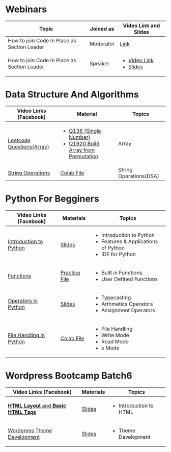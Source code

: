 # Webinars

<table>
  <thead>
    <tr>
      <th>Topic</th>
      <th>Joined as</th>
      <th>Video Link and Slides</th>
    </tr>
  </thead>
  <tbody>
   <tr>
  <td>How to join Code In Place as Section Leader</td>
  <td>Moderator</td>
  <td><a href="https://drive.google.com/file/d/1HYrURPdU-3O_38udscBhgPCur7B3_Cay/view">Link</a></td>
</tr>  
    <tr>
  <td>How to join Code In Place as Section Leader</td>
  <td>Speaker</td>
  <td>
    <ul>
      <li><a href="https://drive.google.com/drive/u/2/my-drive">Video Link</a></li>
      <li><a href="https://docs.google.com/presentation/d/1-xwVTL1LUHX9sRQT3k8RkCGJZvivV8tG/edit?slide=id.p1#slide=id.p1">Slides</a></li>
    </ul>
  </td>
</tr>  
  </tbody>
</table>



# Data Structure And Algorithms

<table>
  <thead>
    <tr>
      <th>Video Links (Facebook)</th>
      <th>Material</th>
      <th>Topics</th>
    </tr>
  </thead>
  <tbody>
   <tr>
  <td><a href="https://www.facebook.com/iCodeguru/videos/1778389219387894/">Leetcode Questions(Array)</a></td>
  <td>
    <ul>
      <li><a href="https://leetcode.com/problems/single-number/description/">Q136 (Single Number)</a></li>
      <li><a href="https://leetcode.com/problems/build-array-from-permutation/description/">Q1920 Build Array from Permutation</a></li>
    </ul>
  </td>
  <td>Array</td>
</tr>

 <tr>
  <td><a href="https://www.facebook.com/iCodeguru/videos/1635716397072104/">String Operations</a></td>
  <td><a href="https://colab.research.google.com/drive/1Z1scDJuaNrnYlA_YCJqDQ6g34Doq_aC1#scrollTo=Q4PiMcribQW5">Colab File</a>
  </td>
  <td>String Operations(DSA)</td>
</tr>

   
  </tbody>
</table>


# Python For Begginers


<table>
  <thead>
    <tr>
      <th>Video Links (Facebook)</th>
      <th>Materials</th>
      <th>Topics</th>
    </tr>
  </thead>
  <tbody>
   <tr>
  <td><a href="https://www.facebook.com/iCodeguru/videos/967958858510999">Introduction to Python</a></td>
  <td><a href="https://drive.google.com/file/d/1h_JOpKmf2DyuQ8-3Nar34QtMDJeLscJX/view?usp=sharing">Slides</a></td>
  <td>
    <ul>
      <li>Introduction to Python</li>
      <li>Features & Applications of Python</li>
      <li>IDE for Python</li>
    </ul>
  </td>
</tr>

<tr>
  <td><a href="https://www.facebook.com/iCodeguru/videos/1375789286727245/">Functions</a></td>
  <td><a href="https://colab.research.google.com/drive/1F16FvkamHLs-E8k1YJSFZ_8Jbh4mO6Ym?usp=sharing">Practice File</a></td>
  <td>
    <ul>
      <li>Built in Functions</li>
      <li>User Defined Functions</li>
    </ul>
  </td>
</tr>

<tr>
  <td><a href="https://www.facebook.com/iCodeguru/videos/1665511421048471">Operators In Python</a></td>
  <td><a href="https://colab.research.google.com/drive/1ys-XWdrwoNXQlPcpD5L7EFQLBrQWiJRN#scrollTo=RAXWEUVsSLXi">Slides</a></td>
  <td>
    <ul>
      <li>Typecasting</li>
      <li>Arthmetics Operators</li>
      <li>Assignment Operators</li>
    </ul>
  </td>
</tr>


<tr>
  <td><a href="https://www.facebook.com/share/v/19tgmzhmmq/">File Handling In Python</a></td>
  <td><a href="https://colab.research.google.com/drive/10jLX2MaoL02QOIYV2mhA9k0RrR6G0MwQ#scrollTo=B0Fv2DNPlxx3&uniqifier=1">Colab File</a></td>
  <td>
    <ul>
      <li>File Handling</li>
      <li>Write Mode</li>
      <li>Read Mode</li>
      <li>x Mode</li>
    </ul>
  </td>
</tr>
   
  </tbody>
</table>



# Wordpress Bootcamp Batch6

<table>
  <thead>
    <tr>
      <th>Video Links (Facebook)</th>
      <th>Materials</th>
      <th>Topics</th>
    </tr>
  </thead>
  <tbody>
   <tr>
  <td><a href="https://www.facebook.com/watch/live/?ref=watch_permalink&v=922553386450345">𝐇𝐓𝐌𝐋 𝐋𝐚𝐲𝐨𝐮𝐭 and 𝐁𝐚𝐬𝐢𝐜 𝐇𝐓𝐌𝐋 𝐓𝐚𝐠𝐬</a></td>
  <td><a href="https://docs.google.com/presentation/d/1hnFH3qkJaWN-ItD1uvdYnSX1mTflg3qY84IXwPjQ2Go/edit#slide=id.p">Slides</a></td>
  <td>
    <ul>
      <li>Introduction to HTML</li>
    </ul>
  </td>
</tr>

<tr>
  <td><a href="https://www.facebook.com/iCodeguru/videos/591238493470194">Wordpress Theme Development</a></td>
  <td><a href="https://docs.google.com/presentation/d/1zcriCMM78ILA2shNh8NZuKOmjwMlMxA5jDYHqLc6Rbg/edit#slide=id.g2d5c74e12db_0_0">Slides</a></td>
  <td>
    <ul>
      <li>Theme Development</li>
    </ul>
  </td>
</tr>

 </tbody>
</table>








      
      
    
     
    
 
